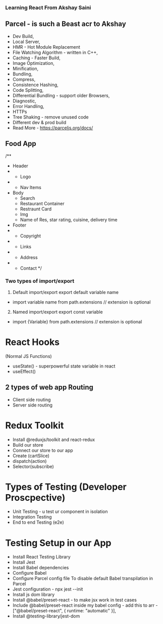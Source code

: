 ### Learning React From Akshay Saini

## Parcel - is such a Beast acr to Akshay

- Dev Build,
- Local Server,
- HMR - Hot Module Replacement
- File Watching Algorithm - written in C++,
- Caching - Faster Build,
- Image Optimization,
- Minification,
- Bundling,
- Compress,
- Consistence Hashing,
- Code Splitting,
- Differential Bundling - support older Browsers,
- Diagnostic,
- Error Handling,
- HTTPs
- Tree Shaking - remove unused code
- Different dev & prod build
- Read More - https://parceljs.org/docs/

## Food App

/\*\*

- Header
- - Logo
- - Nav Items
- Body
  - Search
  - Restaurant Container
  - Restraunt Card
  - Img
  - Name of Res, star rating, cuisine, delivery time
- Footer
- - Copyright
- - Links
- - Address
- - Contact
    \*/

### Two types of import/export

1. Default import/export
   export default variable name

- import variable name from path.extensions // extension is optional

2. Named import/export
   export const variable

- import {Variable} from path.extensions // extension is optional

# React Hooks

(Normal JS Functions)

- useState() - superpowerful state variable in react
- useEffect()

## 2 types of web app Routing

- Client side routing
- Server side routing

# Redux Toolkit

- Install @reduxjs/toolkit and react-redux
- Build our store
- Connect our store to our app
- Create (cartSlice)
- dispatch(action)
- Selector(subscribe)

# Types of Testing (Developer Proscpective)

- Unit Testing - u test ur component in isolation
- Integration Testing
- End to end Testing (e2e)

# Testing Setup in our App

- Install React Testing Library
- Install Jest
- Install Babel dependencies
- Configure Babel
- Configure Parcel config file To disable default Babel transpilation in Parcel
- Jest configuration - npx jest --init
- Install js dom library
- Install @babel/preset-react - to make jsx work in test cases
- Include @babel/preset-react inside my babel config - add this to arr - ["@babel/preset-react", { runtime: "automatic" }],
- Install @testing-library/jest-dom
